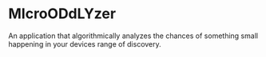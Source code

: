 MIcroODdLYzer
=============

An application that algorithmically analyzes the chances of something small happening in your devices range of discovery.